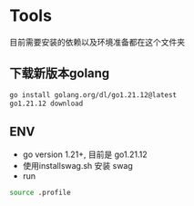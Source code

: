 # Tools

目前需要安装的依赖以及环境准备都在这个文件夹

## 下载新版本golang
```bash
go install golang.org/dl/go1.21.12@latest
go1.21.12 download
```

## ENV
- go version 1.21+, 目前是 go1.21.12
- 使用installswag.sh 安装 swag
- run
```bash
source .profile
```
